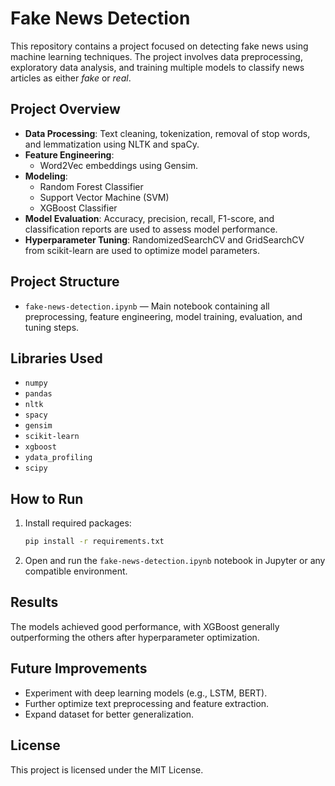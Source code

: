 # Fake News Detection

This repository contains a project focused on detecting fake news using machine learning techniques. The project involves data preprocessing, exploratory data analysis, and training multiple models to classify news articles as either *fake* or *real*.

## Project Overview

- **Data Processing**: Text cleaning, tokenization, removal of stop words, and lemmatization using NLTK and spaCy.
- **Feature Engineering**: 
  - Word2Vec embeddings using Gensim.
- **Modeling**:
  - Random Forest Classifier
  - Support Vector Machine (SVM)
  - XGBoost Classifier
- **Model Evaluation**: Accuracy, precision, recall, F1-score, and classification reports are used to assess model performance.
- **Hyperparameter Tuning**: RandomizedSearchCV and GridSearchCV from scikit-learn are used to optimize model parameters.

## Project Structure

- `fake-news-detection.ipynb` — Main notebook containing all preprocessing, feature engineering, model training, evaluation, and tuning steps.

## Libraries Used

- `numpy`
- `pandas`
- `nltk`
- `spacy`
- `gensim`
- `scikit-learn`
- `xgboost`
- `ydata_profiling`
- `scipy`

## How to Run

1. Install required packages:
   ```bash
   pip install -r requirements.txt
   ```
2. Open and run the `fake-news-detection.ipynb` notebook in Jupyter or any compatible environment.

## Results

The models achieved good performance, with XGBoost generally outperforming the others after hyperparameter optimization.

## Future Improvements

- Experiment with deep learning models (e.g., LSTM, BERT).
- Further optimize text preprocessing and feature extraction.
- Expand dataset for better generalization.

## License

This project is licensed under the MIT License.
